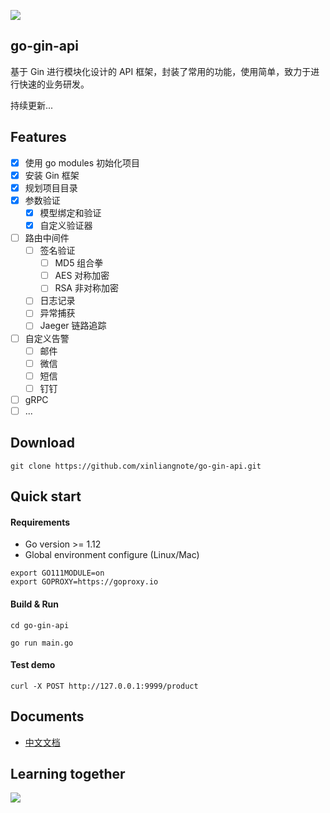 ![](https://github.com/xinliangnote/Go/blob/master/03-go-gin-api%20%5B%E6%96%87%E6%A1%A3%5D/images/go-gin-api-logo.png)

## go-gin-api

基于 Gin 进行模块化设计的 API 框架，封装了常用的功能，使用简单，致力于进行快速的业务研发。

持续更新... 

## Features

- [x] 使用 go modules 初始化项目
- [x] 安装 Gin 框架
- [x] 规划项目目录
- [x] 参数验证
    - [x] 模型绑定和验证
    - [x] 自定义验证器
- [ ] 路由中间件
    - [ ] 签名验证
        - [ ] MD5 组合拳
        - [ ] AES 对称加密
        - [ ] RSA 非对称加密
    - [ ] 日志记录
    - [ ] 异常捕获
    - [ ] Jaeger 链路追踪
- [ ] 自定义告警
    - [ ] 邮件
    - [ ] 微信
    - [ ] 短信
    - [ ] 钉钉
- [ ] gRPC
- [ ] ...

## Download

```
git clone https://github.com/xinliangnote/go-gin-api.git
```

## Quick start

#### Requirements

- Go version >= 1.12
- Global environment configure (Linux/Mac)

```
export GO111MODULE=on
export GOPROXY=https://goproxy.io
```

#### Build & Run

```
cd go-gin-api

go run main.go
```

#### Test demo

```
curl -X POST http://127.0.0.1:9999/product
```

## Documents

- [中文文档](https://github.com/xinliangnote/Go/tree/master/03-go-gin-api%20%5B文档%5D/)

## Learning together

![](https://github.com/xinliangnote/Go/blob/master/00-基础语法/images/qr.jpg)

